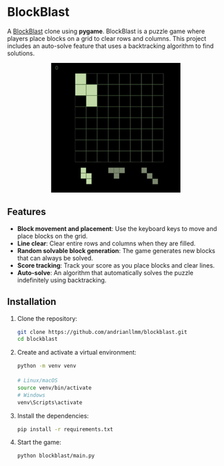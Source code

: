 # BlockBlast

A [BlockBlast](https://play.google.com/store/apps/details?id=com.block.juggle&pcampaignid=web_share) clone using **pygame**. BlockBlast is a puzzle game where players place blocks on a grid to clear rows and columns. This project includes an auto-solve feature that uses a backtracking algorithm to find solutions.

<p align="center">
    <img src="demo/screenrecord.gif" alt="Demo" width="300"></img>
</p>

## Features

- **Block movement and placement**: Use the keyboard keys to move and place blocks on the grid.
- **Line clear**: Clear entire rows and columns when they are filled.
- **Random solvable block generation**: The game generates new blocks that can always be solved.
- **Score tracking**: Track your score as you place blocks and clear lines.
- **Auto-solve**: An algorithm that automatically solves the puzzle indefinitely using backtracking.

## Installation

1. Clone the repository:
    ```bash
    git clone https://github.com/andrianllmm/blockblast.git
    cd blockblast
    ```

2. Create and activate a virtual environment:
    ```bash
    python -m venv venv

    # Linux/macOS
    source venv/bin/activate
    # Windows
    venv\Scripts\activate
    ```

3. Install the dependencies:
    ```bash
    pip install -r requirements.txt
    ```

4. Start the game:
    ```bash
    python blockblast/main.py
    ```